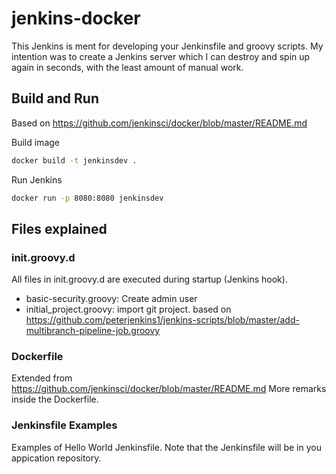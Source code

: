 # jenkins-docker
This Jenkins is ment for developing your Jenkinsfile and groovy scripts. My intention was to create a Jenkins server which I can destroy and spin up again in seconds, with the least amount of manual work.



## Build and Run
Based on https://github.com/jenkinsci/docker/blob/master/README.md

Build image

```bash
docker build -t jenkinsdev .
```

Run Jenkins

```bash
docker run -p 8080:8080 jenkinsdev
```

## Files explained

### init.groovy.d
All files in init.groovy.d are executed during startup (Jenkins hook).

- basic-security.groovy: Create admin user
- initial_project.groovy: import git project. based on https://github.com/peterjenkins1/jenkins-scripts/blob/master/add-multibranch-pipeline-job.groovy

### Dockerfile
Extended from https://github.com/jenkinsci/docker/blob/master/README.md
More remarks inside the Dockerfile.

### Jenkinsfile Examples
Examples of Hello World Jenkinsfile. 
Note that the Jenkinsfile will be in you appication repository.
